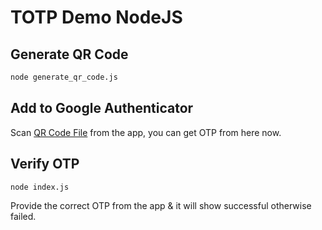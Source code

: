 # TOTP Demo NodeJS

## Generate QR Code

```sh
node generate_qr_code.js
```

## Add to Google Authenticator

Scan [QR Code File](./qr_code.png) from the app, you can get OTP from here now.

## Verify OTP

```sh
node index.js
```

Provide the correct OTP from the app & it will show successful otherwise failed.